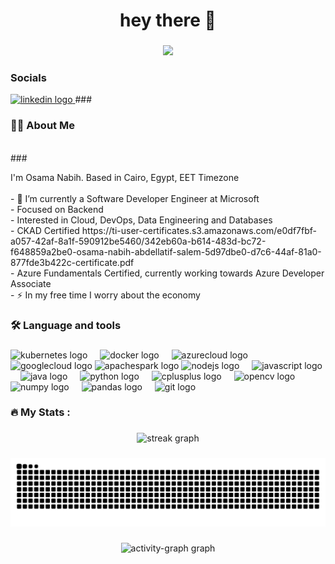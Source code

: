 ###


<h1 align="center">hey there 👋</h1>

###

<div align="center">
  <img src="https://visitor-badge.laobi.icu/badge?page_id=OsamaNabih.OsamaNabih&"  />
</div>

###

<h3 align="left">Socials</h3>
<a href="https://www.linkedin.com/in/osama-nabih/" target="_blank">
  <img src="https://raw.githubusercontent.com/maurodesouza/profile-readme-generator/master/src/assets/icons/social/linkedin/default.svg" width="52" height="40" alt="linkedin logo"  />
</a>
###
<h3 align="left">👩‍💻  About Me</h3>

<br>
###

<p align="left">I'm Osama Nabih. Based in Cairo, Egypt, EET Timezone<br><br>
  - 🔭 I’m currently a Software Developer Engineer at Microsoft<br>
  - Focused on Backend<br>
  - Interested in Cloud, DevOps, Data Engineering and Databases<br>
  - CKAD Certified https://ti-user-certificates.s3.amazonaws.com/e0df7fbf-a057-42af-8a1f-590912be5460/342eb60a-b614-483d-bc72-f648859a2be0-osama-nabih-abdellatif-salem-5d97dbe0-d7c6-44af-81a0-877fde3b422c-certificate.pdf<br>
  - Azure Fundamentals Certified, currently working towards Azure Developer Associate<br>
  - ⚡ In my free time I worry about the economy
</p>

###

<h3 align="left">🛠 Language and tools</h3>

###

<div align="left">
  <img src="https://cdn.jsdelivr.net/gh/devicons/devicon/icons/kubernetes/kubernetes-plain.svg" height="40" alt="kubernetes logo" title="Kubernetes" />
  <img width="12" />
  <img src="https://cdn.jsdelivr.net/gh/devicons/devicon/icons/docker/docker-plain-wordmark.svg" height="40" alt="docker logo" title="Docker" />
  <img width="12" />
  <img src="https://cdn.jsdelivr.net/gh/devicons/devicon/icons/azure/azure-original.svg" height="40" alt="azurecloud logo" title="Microsoft Azure" />
  <img src="https://cdn.jsdelivr.net/gh/devicons/devicon/icons/googlecloud/googlecloud-original.svg" height="40" alt="googlecloud logo" title="Google Cloud Platform" />
  <img src="https://cdn.jsdelivr.net/gh/devicons/devicon/icons/apachespark/apachespark-original.svg" height="40" alt="apachespark logo" title="Apache Spark" />
  <img src="https://cdn.jsdelivr.net/gh/devicons/devicon/icons/nodejs/nodejs-original.svg" height="40" alt="nodejs logo" title="Node.js" />
  <img width="12" />
  <img src="https://cdn.jsdelivr.net/gh/devicons/devicon/icons/javascript/javascript-original.svg" height="40" alt="javascript logo" title="JavaScript" />
  <img width="12" />
  <img src="https://cdn.jsdelivr.net/gh/devicons/devicon/icons/java/java-original.svg" height="40" alt="java logo" title="Java" />
  <img width="12" />
  <img src="https://cdn.jsdelivr.net/gh/devicons/devicon/icons/python/python-original.svg" height="40" alt="python logo" title="Python" />
  <img width="12" />
  <img src="https://cdn.jsdelivr.net/gh/devicons/devicon/icons/cplusplus/cplusplus-original.svg" height="40" alt="cplusplus logo" title="C++" />
  <img width="12" />
  <img src="https://cdn.jsdelivr.net/gh/devicons/devicon/icons/opencv/opencv-original.svg" height="40" alt="opencv logo" title="OpenCV" />
  <img width="12" />
  <img src="https://cdn.jsdelivr.net/gh/devicons/devicon/icons/numpy/numpy-original.svg" height="40" alt="numpy logo" title="NumPy" />
  <img width="12" />
  <img src="https://cdn.jsdelivr.net/gh/devicons/devicon/icons/pandas/pandas-original.svg" height="40" alt="pandas logo" title="Pandas" />
  <img width="12" />
  <img src="https://cdn.jsdelivr.net/gh/devicons/devicon/icons/git/git-original.svg" height="40" alt="git logo" title="Git" />
  <img width="12" />
</div>

###

<h3 align="left">🔥   My Stats :</h3>

###

<div align="center">
  <!--<img src="https://github-readme-stats.vercel.app/api/top-langs?username=OsamaNabih&locale=en&hide_title=false&layout=compact&card_width=320&langs_count=5&theme=dracula&hide_border=true&order=2" height="150" alt="languages graph"  />-->
  <img src="https://streak-stats.demolab.com?user=OsamaNabih&locale=en&mode=daily&theme=dark&hide_border=false&border_radius=5&order=3" height="220" alt="streak graph"  />
</div>

###

<img src="https://raw.githubusercontent.com/OsamaNabih/OsamaNabih/output/snake.svg" alt="Snake animation" />

###

<div align="center">
  <img src="https://github-readme-activity-graph.vercel.app/graph?username=OsamaNabih&radius=16&theme=react&area=true&order=5" height="300" alt="activity-graph graph"  />
</div>

###
